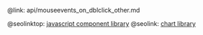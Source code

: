 @link: api/mouseevents_on_dblclick_other.md

@seolinktop: [javascript component library](https://webix.com)
@seolink: [chart library](https://webix.com/widget/charts/)